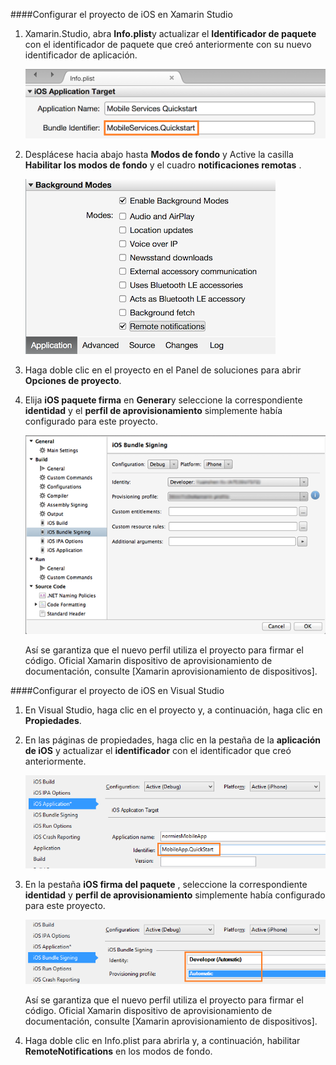 ####<a name="configuring-the-ios-project-in-xamarin-studio"></a>Configurar el proyecto de iOS en Xamarin Studio

1. Xamarin.Studio, abra **Info.plist**y actualizar el **Identificador de paquete** con el identificador de paquete que creó anteriormente con su nuevo identificador de aplicación.

    ![](./media/app-service-mobile-xamarin-ios-configure-project/mobile-services-ios-push-21.png)

2. Desplácese hacia abajo hasta **Modos de fondo** y Active la casilla **Habilitar los modos de fondo** y el cuadro **notificaciones remotas** . 

    ![](./media/app-service-mobile-xamarin-ios-configure-project/mobile-services-ios-push-22.png)

3. Haga doble clic en el proyecto en el Panel de soluciones para abrir **Opciones de proyecto**.

4.  Elija **iOS paquete firma** en **Generar**y seleccione la correspondiente **identidad** y el **perfil de aprovisionamiento** simplemente había configurado para este proyecto. 

    ![](./media/app-service-mobile-xamarin-ios-configure-project/mobile-services-ios-push-20.png)

    Así se garantiza que el nuevo perfil utiliza el proyecto para firmar el código. Oficial Xamarin dispositivo de aprovisionamiento de documentación, consulte [Xamarin aprovisionamiento de dispositivos].

####<a name="configuring-the-ios-project-in-visual-studio"></a>Configurar el proyecto de iOS en Visual Studio

1. En Visual Studio, haga clic en el proyecto y, a continuación, haga clic en **Propiedades**.

2. En las páginas de propiedades, haga clic en la pestaña de la **aplicación de iOS** y actualizar el **identificador** con el identificador que creó anteriormente.

    ![](./media/app-service-mobile-xamarin-ios-configure-project/mobile-services-ios-push-23.png)

3. En la pestaña **iOS firma del paquete** , seleccione la correspondiente **identidad** y **perfil de aprovisionamiento** simplemente había configurado para este proyecto. 

    ![](./media/app-service-mobile-xamarin-ios-configure-project/mobile-services-ios-push-24.png)

    Así se garantiza que el nuevo perfil utiliza el proyecto para firmar el código. Oficial Xamarin dispositivo de aprovisionamiento de documentación, consulte [Xamarin aprovisionamiento de dispositivos].

4. Haga doble clic en Info.plist para abrirla y, a continuación, habilitar **RemoteNotifications** en los modos de fondo. 



[Dispositivo Xamarin de aprovisionamiento]: http://developer.xamarin.com/guides/ios/getting_started/installation/device_provisioning/